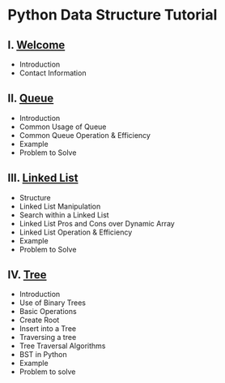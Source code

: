 # Python Data Structure Tutorial

## I. [Welcome](./0-welcome.md)

- Introduction
- Contact Information

## II. [Queue](./1-queue.md)

- Introduction
- Common Usage of Queue
- Common Queue Operation & Efficiency
- Example
- Problem to Solve

## III. [Linked List](./2-linked-list.md)

- Structure
- Linked List Manipulation
- Search within a Linked List
- Linked List Pros and Cons over Dynamic Array
- Linked List Operation & Efficiency
- Example
- Problem to Solve

## IV. [Tree](./3-tree.md)

- Introduction
- Use of Binary Trees
- Basic Operations
- Create Root
- Insert into a Tree
- Traversing a tree
- Tree Traversal Algorithms
- BST in Python
- Example
- Problem to solve
